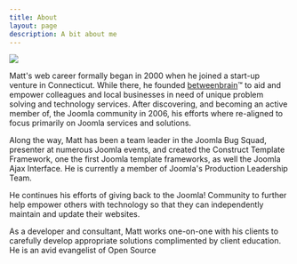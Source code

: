 ```yaml
---
title: About
layout: page
description: A bit about me
---
```


<span class="thumbnail">
<img src="/img/matt_thomas.jpg">
</span>

Matt's web career formally began in 2000 when he joined a start-up venture in Connecticut. While there, he founded <a href="http://betweenbrain.com">betweenbrain</a>™ to aid and empower colleagues and local businesses in need of unique problem solving and technology services. After discovering, and becoming an active member of, the Joomla community in 2006, his efforts where re-aligned to focus primarily on Joomla services and solutions.

Along the way, Matt has been a team leader in the Joomla Bug Squad, presenter at numerous Joomla events, and created the Construct Template Framework, one the first Joomla template frameworks, as well the Joomla Ajax Interface. He is currently a member of Joomla's Production Leadership Team.

He continues his efforts of giving back to the Joomla! Community to further help empower others with technology so that they can independently maintain and update their websites.

As a developer and consultant, Matt works one-on-one with his clients to carefully develop appropriate solutions complimented by client education. He is an avid evangelist of Open Source

